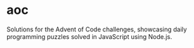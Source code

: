# aoc
Solutions for the Advent of Code challenges, showcasing daily programming puzzles solved in JavaScript using Node.js.
